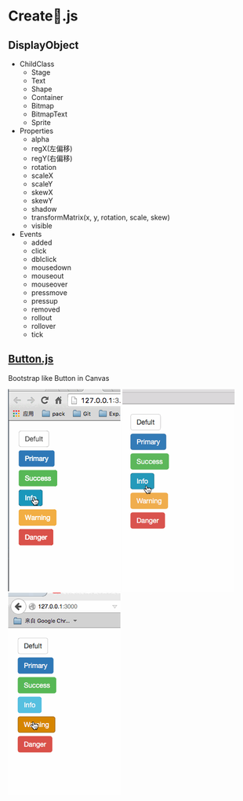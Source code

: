 # Create.js

## DisplayObject
+ ChildClass
  - Stage
  - Text
  - Shape
  - Container
  - Bitmap
  - BitmapText
  - Sprite
+ Properties
  - alpha
  - regX(左偏移)
  - regY(右偏移)
  - rotation
  - scaleX
  - scaleY
  - skewX
  - skewY
  - shadow
  - transformMatrix(x, y, rotation, scale, skew)
  - visible
+ Events
  - added
  - click
  - dblclick
  - mousedown
  - mouseout
  - mouseover
  - pressmove
  - pressup
  - removed
  - rollout
  - rollover
  - tick


## [Button.js](assets/js/button.js)

Bootstrap like Button in Canvas

![Chrome](https://raw.githubusercontent.com/blade254353074/craftyjs/master/assets/imgs/button.gif)
![Safari](https://raw.githubusercontent.com/blade254353074/craftyjs/master/assets/imgs/button1.gif)
![FireFox](https://raw.githubusercontent.com/blade254353074/craftyjs/master/assets/imgs/button2.gif)

